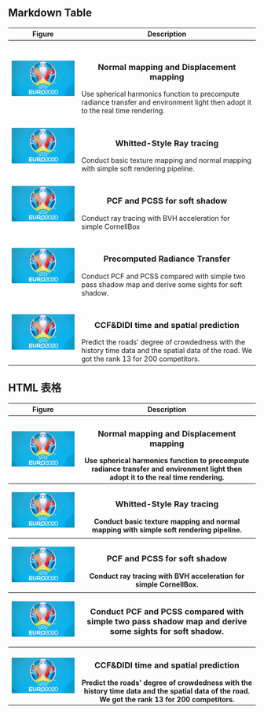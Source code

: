 ## Markdown Table
| Figure | Description |
|---|---|
| <p align="center">
<img src="./static/img/euro2020.jpg" style="width: 128px; max-width: 128px; "></p> |<h3 style="text-align: center">Normal mapping and Displacement mapping</h3>Use spherical harmonics function to precompute radiance transfer and environment light then adopt it to the real time rendering. |
| <p align="center">
<img src="./static/img/euro2020.jpg" style="width: 128px; max-width: 128px; "></p> |<h3 style="text-align: center">Whitted-Style Ray tracing</h3>Conduct basic texture mapping and normal mapping with simple soft rendering pipeline.  |
| <p align="center">
<img src="./static/img/euro2020.jpg" style="width: 128px; max-width: 128px; "></p> |<h3 style="text-align: center">PCF and PCSS for soft shadow</h3>Conduct ray tracing with BVH acceleration for simple CornellBox |
| <p align="center">
<img src="./static/img/euro2020.jpg" style="width: 128px; max-width: 128px; "></p> |<h3 style="text-align: center">Precomputed Radiance Transfer</h3>Conduct PCF and PCSS compared with simple two pass shadow map and derive some sights for soft shadow. |
| <p align="center">
<img src="./static/img/euro2020.jpg" style="width: 128px; max-width: 128px; "></p> |<h3 style="text-align: center">CCF&DIDI time and spatial prediction</h3>Predict the roads' degree of crowdedness with the history time data and the spatial data of the road. We got the rank 13 for 200 competitors. |

## HTML 表格
<table style="width:100%; border: none;">
  <tr>
    <th>Figure</th>
    <th>Description</th>
  </tr>
  <tr>
    <th><p align="center"><img src="./static/img/euro2020.jpg" style="width: 128px; max-width: 128px; "></p></th>
    <th><h3 style="text-align: center">Normal mapping and Displacement mapping</h3>Use spherical harmonics function to precompute radiance transfer and environment light then adopt it to the real time rendering.</th>
  </tr>
  <tr>
    <th><p align="center"><img src="./static/img/euro2020.jpg" style="width: 128px; max-width: 128px; "></p></th>
    <th><h3 style="text-align: center">Whitted-Style Ray tracing</h3>Conduct basic texture mapping and normal mapping with simple soft rendering pipeline.</th>
  </tr>
  <tr>
    <th><p align="center"><img src="./static/img/euro2020.jpg" style="width: 128px; max-width: 128px; "></p></th>
    <th><h3 style="text-align: center">PCF and PCSS for soft shadow</h3>Conduct ray tracing with BVH acceleration for simple CornellBox.</th>
  </tr>
  <tr>
    <th><p align="center"><img src="./static/img/euro2020.jpg" style="width: 128px; max-width: 128px; "></p></th>
    <th><h3 style="text-align: center">Conduct PCF and PCSS compared with simple two pass shadow map and derive some sights for soft shadow.</th>
  </tr>
  <tr>
    <th><p align="center"><img src="./static/img/euro2020.jpg" style="width: 128px; max-width: 128px; "></p></th>
    <th><h3 style="text-align: center">CCF&DIDI time and spatial prediction</h3>Predict the roads' degree of crowdedness with the history time data and the spatial data of the road. We got the rank 13 for 200 competitors. </th>
  </tr>
</table>